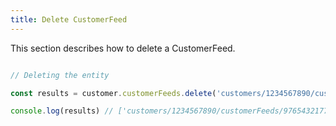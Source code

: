 ```yaml
---
title: Delete CustomerFeed 
---
```


This section describes how to delete a CustomerFeed.



```javascript

// Deleting the entity

const results = customer.customerFeeds.delete('customers/1234567890/customerFeeds')

console.log(results) // ['customers/1234567890/customerFeeds/9765432177']

```